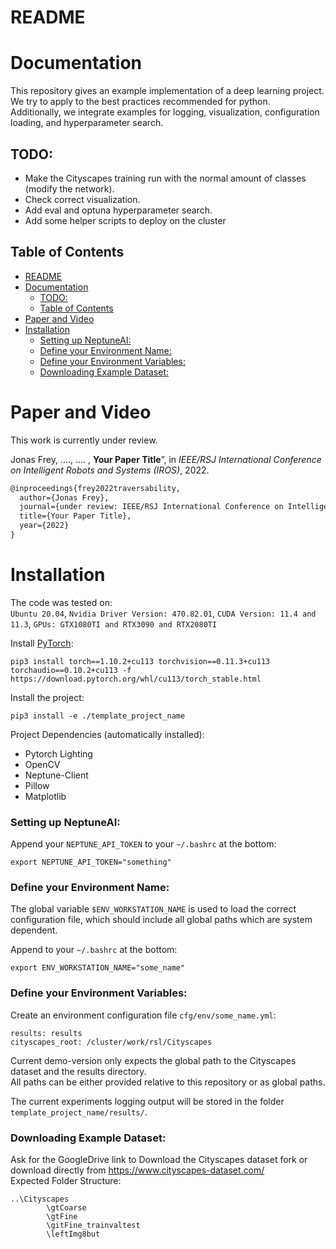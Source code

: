 #  README


# Documentation
This repository gives an example implementation of a deep learning project.   
We try to apply to the best practices recommended for python.  
Additionally, we integrate examples for logging, visualization, configuration loading, and hyperparameter search.

## TODO:
- Make the Cityscapes training run with the normal amount of classes (modify the network).
- Check correct visualization.
- Add eval and optuna hyperparameter search.
- Add some helper scripts to deploy on the cluster 



## Table of Contents
- [README](#readme)
- [Documentation](#documentation)
  - [TODO:](#todo)
  - [Table of Contents](#table-of-contents)
- [Paper and Video](#paper-and-video)
- [Installation](#installation)
    - [Setting up NeptuneAI:](#setting-up-neptuneai)
    - [Define your Environment Name:](#define-your-environment-name)
    - [Define your Environment Variables:](#define-your-environment-variables)
    - [Downloading Example Dataset:](#downloading-example-dataset)
# Paper and Video
This work is currently under review.

Jonas Frey, ...., .... , **Your Paper Title**”, in *IEEE/RSJ International Conference on Intelligent Robots and Systems (IROS)*, 2022.

```latex
@inproceedings{frey2022traversability,
  author={Jonas Frey},
  journal={under review: IEEE/RSJ International Conference on Intelligent Robots and Systems (IROS)},
  title={Your Paper Title},
  year={2022}
}
```
# Installation
The code was tested on:  
`Ubuntu 20.04`, `Nvidia Driver Version: 470.82.01`, `CUDA Version: 11.4 and 11.3`, `GPUs: GTX1080TI and RTX3090 and RTX2080TI`   

Install [PyTorch](https://pytorch.org/get-started/): 
```
pip3 install torch==1.10.2+cu113 torchvision==0.11.3+cu113 torchaudio==0.10.2+cu113 -f https://download.pytorch.org/whl/cu113/torch_stable.html
```

Install the project:
```
pip3 install -e ./template_project_name
```

Project Dependencies (automatically installed): 
- Pytorch Lighting
- OpenCV
- Neptune-Client
- Pillow
- Matplotlib

### Setting up NeptuneAI:
Append your `NEPTUNE_API_TOKEN` to your `~/.bashrc` at the bottom:
```
export NEPTUNE_API_TOKEN="something"
```
### Define your Environment Name:
The global variable `$ENV_WORKSTATION_NAME` is used to load the correct configuration file, which should include all global paths which are system dependent. 

Append to your `~/.bashrc` at the bottom:
```
export ENV_WORKSTATION_NAME="some_name"
```

### Define your Environment Variables:
Create an environment configuration file `cfg/env/some_name.yml`:
```
results: results
cityscapes_root: /cluster/work/rsl/Cityscapes
```
Current demo-version only expects the global path to the Cityscapes dataset and the results directory.  
All paths can be either provided relative to this repository or as global paths.  

The current experiments logging output will be stored in the folder `template_project_name/results/`.



### Downloading Example Dataset:
Ask for the GoogleDrive link to Download the Cityscapes dataset fork or download directly from https://www.cityscapes-dataset.com/  
Expected Folder Structure:
```
..\Cityscapes
        \gtCoarse
        \gtFine
        \gitFine_trainvaltest
        \leftImg8but
```

